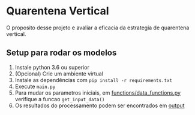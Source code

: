 # Quarentena Vertical

O proposito desse projeto e avaliar a eficacia da estrategia de quarentena vertical.

## Setup para rodar os modelos
1. Instale python 3.6 ou superior
2. (Opcional) Crie um ambiente virtual
3. Instale as dependências com `pip install -r requirements.txt`
4. Execute `main.py`
5. Para mudar os parametros iniciais, em [functions/data_functions.py](/functions/data_functions.py) verifique a
funcao `get_input_data()`
6. Os resultados do processamento podem ser encontrados em [output](/output)